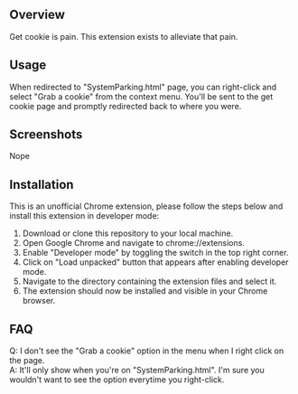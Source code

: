 ## Overview

Get cookie is pain. This extension exists to alleviate that pain. 

## Usage

When redirected to "SystemParking.html" page, you can right-click and select "Grab a cookie" from the context menu. You'll be sent to the get cookie page and promptly redirected back to where you were.

## Screenshots

Nope

## Installation

This is an unofficial Chrome extension, please follow the steps below and install this extension in developer mode:

1. Download or clone this repository to your local machine.
2. Open Google Chrome and navigate to chrome://extensions.
3. Enable "Developer mode" by toggling the switch in the top right corner.
4. Click on "Load unpacked" button that appears after enabling developer mode.
5. Navigate to the directory containing the extension files and select it.
6. The extension should now be installed and visible in your Chrome browser.

## FAQ
Q: I don't see the "Grab a cookie" option in the menu when I right click on the page. <br>
A: It'll only show when you're on "SystemParking.html". I'm sure you wouldn't want to see the option everytime you right-click.

